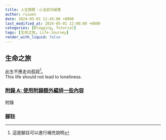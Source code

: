 ```yaml
---
title: 人生閱歷：心法武功秘笈
author: ruiwen
date: 2024-05-01 11:45:00 +0800
last_modified_at: 2024-05-01 22:00:00 +0800
categories: [Blogging, Tutorial]
tags: [生命之旅, Life-Journey]
render_with_liquid: false
---
```


## 生命之旅

此生不應走向孤寂[^1]。  
This life should not lead to loneliness.


### [附錄 A: 使用附錄額外編排一些內容](#生命之旅)
附錄

### 腳註
[^1]: 這是腳註可以進行補充說明


